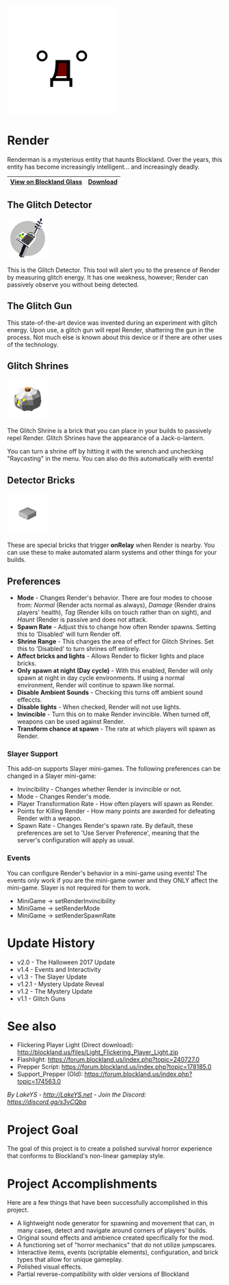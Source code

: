 ![Face](https://github.com/LakeYS/blockland-render/blob/master/asciiTerror.png)

# Render
Renderman is a mysterious entity that haunts Blockland. Over the years, this entity has become increasingly intelligent... and increasingly deadly.


[View on Blockland Glass](https://blocklandglass.com/addons/addon.php?id=592) | [Download](https://blocklandglass.com/addons/download.php?id=592) 
------------ | ------------- |

## The Glitch Detector
![DetectorImg](https://raw.githubusercontent.com/LakeYS/blockland-render/master/Support_Render/models/Icon_detector.png)

This is the Glitch Detector. This tool will alert you to the presence of Render by measuring glitch energy. It has one weakness, however; Render can passively observe you without being detected.

## The Glitch Gun
This state-of-the-art device was invented during an experiment with glitch energy. Upon use, a glitch gun will repel Render, shattering the gun in the process. Not much else is known about this device or if there are other uses of the technology.

## Glitch Shrines
![Shrine Brick Image](https://raw.githubusercontent.com/LakeYS/blockland-render/master/Support_Render/Glitch%20Shrine.png)

The Glitch Shrine is a brick that you can place in your builds to passively repel Render. Glitch Shrines have the appearance of a Jack-o-lantern.

You can turn a shrine off by hitting it with the wrench and unchecking "Raycasting" in the menu. You can also do this automatically with events!

## Detector Bricks
![Detector Brick Image](https://raw.githubusercontent.com/LakeYS/blockland-render/master/1x1F.png)

These are special bricks that trigger **onRelay** when Render is nearby. You can use these to make automated alarm systems and other things for your builds.

## Preferences
- **Mode** - Changes Render's behavior. There are four modes to choose from: *Normal* (Render acts normal as always), *Damage* (Render drains players' health), *Tag* (Render kills on touch rather than on sight), and *Haunt* (Render is passive and does not attack.
- **Spawn Rate** - Adjust this to change how often Render spawns. Setting this to 'Disabled' will turn Render off.
- **Shrine Range** - This changes the area of effect for Glitch Shrines. Set this to 'Disabled' to turn shrines off entirely.
- **Affect bricks and lights** - Allows Render to flicker lights and place bricks.
- **Only spawn at night (Day cycle)** - With this enabled, Render will only spawn at night in day cycle environments. If using a normal environment, Render will continue to spawn like normal.
- **Disable Ambient Sounds** - Checking this turns off ambient sound effeccts.
- **Disable lights** - When checked, Render will not use lights.
- **Invincible** - Turn this on to make Render invincible. When turned off, weapons can be used against Render.
- **Transform chance at spawn** - The rate at which players will spawn as Render.

### Slayer Support
This add-on supports Slayer mini-games. The following preferences can be changed in a Slayer mini-game:
- Invincibility - Changes whether Render is invincible or not.
- Mode - Changes Render's mode.
- Player Transformation Rate - How often players will spawn as Render.
- Points for Killing Render - How many points are awarded for defeating Render with a weapon.
- Spawn Rate - Changes Render's spawn rate.
By default, these preferences are set to 'Use Server Preference', meaning that the server's configuration will apply as usual.

### Events
You can configure Render's behavior in a mini-game using events! The events only work if you are the mini-game owner and they ONLY affect the mini-game. Slayer is not required for them to work.
- MiniGame -> setRenderInvincibility
- MiniGame -> setRenderMode
- MiniGame -> setRenderSpawnRate

# Update History
- v2.0 - The Halloween 2017 Update
- v1.4 - Events and Interactivity
- v1.3 - The Slayer Update
- v1.2.1 - Mystery Update Reveal
- v1.2 - The Mystery Update
- v1.1 - Glitch Guns

# See also
- Flickering Player Light (Direct download): http://blockland.us/files/Light_Flickering_Player_Light.zip
- Flashlight: https://forum.blockland.us/index.php?topic=240727.0
- Prepper Script: https://forum.blockland.us/index.php?topic=178185.0
- Support_Prepper (Old): https://forum.blockland.us/index.php?topic=174563.0

*By LakeYS - http://LakeYS.net - Join the Discord: https://discord.gg/s3vCQba*


# Project Goal
The goal of this project is to create a polished survival horror experience that conforms to Blockland's non-linear gameplay style.

# Project Accomplishments
Here are a few things that have been successfully accomplished in this project.
- A lightweight node generator for spawning and movement that can, in many cases, detect and navigate around corners of players' builds.
- Original sound effects and ambience created specifically for the mod.
- A functioning set of "horror mechanics" that do not utilize jumpscares.
- Interactive items, events (scriptable elements), configuration, and brick types that allow for unique gameplay.
- Polished visual effects.
- Partial reverse-compatibility with older versions of Blockland
